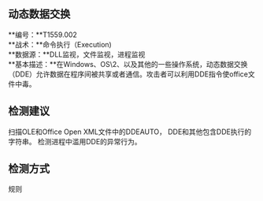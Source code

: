 ## 动态数据交换  
**编号：**T1559.002  
**战术：**命令执行（Execution)  
**数据源：**DLL监视，文件监视，进程监视  
**基本描述：**在Windows、OS\2、以及其他的一些操作系统，动态数据交换（DDE）允许数据在程序间被共享或者通信。攻击者可以利用DDE指令使office文件中毒。  
## 检测建议  
扫描OLE和Office Open XML文件中的DDEAUTO， DDE和其他包含DDE执行的字符串。
检测进程中滥用DDE的异常行为。  
## 检测方式  
规则